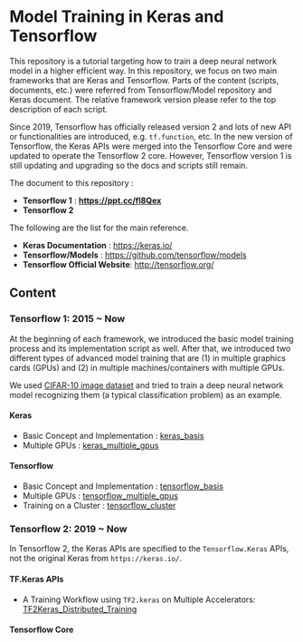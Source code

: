 # Model Training in Keras and Tensorflow

This repository is a tutorial targeting how to train a deep neural network model in a higher efficient way. In this repository, we focus on two main frameworks that are Keras and Tensorflow. Parts of the content (scripts, documents, etc.) were referred from Tensorflow/Model repository and Keras document. The relative framework version please refer to the top description of each script. 

Since 2019, Tensorflow has officially released version 2 and lots of new API or functionalities are introduced, e.g. `tf.function`, etc. In the new version of Tensorflow, the Keras APIs were merged into the Tensorflow Core and were updated to operate the Tensorflow 2 core.  However, Tensorflow version 1 is still updating and upgrading so the docs and scripts still remain.

The document to this repository :

* **Tensorflow 1** : **https://ppt.cc/fl8Qex**
* **Tensorflow 2**

The following are the list for the main reference.

* **Keras Documentation** : https://keras.io/
* **Tensorflow/Models** : https://github.com/tensorflow/models
* **Tensorflow Official Website**: http://tensorflow.org/

## Content

### Tensorflow 1: 2015 ~ Now

At the beginning of each framework, we introduced the basic model training process and its implementation script as well. After that, we introduced two different types of advanced model training that are (1) in multiple graphics cards (GPUs) and (2) in multiple machines/containers with multiple GPUs.

We used [CIFAR-10 image dataset](https://www.cs.toronto.edu/~kriz/cifar.html) and tried to train a deep neural network model recognizing them (a typical classification problem) as an example.

#### Keras

* Basic Concept and Implementation : [keras_basis](keras_basis/)
* Multiple GPUs : [keras_multiple_gpus](keras_multiple_gpus/)

#### Tensorflow

* Basic Concept and Implementation : [tensorflow_basis](tensorflow_basis/)
* Multiple GPUs : [tensorflow_multiple_gpus](tensorflow_multiple_gpus/)
* Training on a Cluster : [tensorflow_cluster](tensorflow_cluster/)

### Tensorflow 2: 2019 ~ Now

In Tensorflow 2, the Keras APIs are specified to the `Tensorflow.Keras` APIs, not the original Keras from `https://keras.io/`.

#### TF.Keras APIs

* A Training Workflow using `TF2.keras` on Multiple Accelerators: [TF2Keras_Distributed_Training](tf2keras_multiple_gpus/)

#### Tensorflow Core